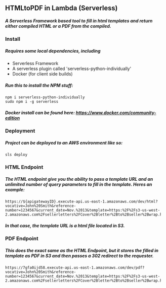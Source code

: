 ## HTMLtoPDF in Lambda (Serverless)
##### A Serverless Framework based tool to fill in html templates and return either compiled HTML or a PDF from the compiled.

### Install

##### Requires some local dependencies, including

- Serverless Framework
- A serverless plugin called 'serverless-python-individually'
- Docker (for client side builds)


##### Run this to install the NPM stuff:
````
npm i serverless-python-individually
sudo npm i -g serverless
````

##### Docker install can be found here: https://www.docker.com/community-edition

### Deployment
##### Project can be deployed to an AWS environment like so:
````
sls deploy
````

### HTML Endpoint
##### The HTML endpoint give you the ability to pass a template URL and an unlimited number of query parameters to fill in the template.  Heres an example:
````
https://${apigatewayID}.execute-api.us-east-1.amazonaws.com/dev/html?vocative=John%20Smith&reference-number=1234567&current_date=Nov.%2013&template=https:%2F%2Fs3-us-west-2.amazonaws.com%2Fsellerletters%2FCover%2Bletter%2Bto%2Bseller%2Bwrap.html
````
##### In that case, the template URL is a html file located in S3.

### PDF Endpoint
##### This does the exact same as the HTML Endpoint, but it stores the filled in template as PDF in S3 and then passes a 302 redirect to the requester.
````
https://7gfa0ijd58.execute-api.us-east-1.amazonaws.com/dev/pdf?vocative=John%20Smith&reference-number=1234567&current_date=Nov.%2013&template=https:%2F%2Fs3-us-west-2.amazonaws.com%2Fsellerletters%2FCover%2Bletter%2Bto%2Bseller%2Bwrap.html
````